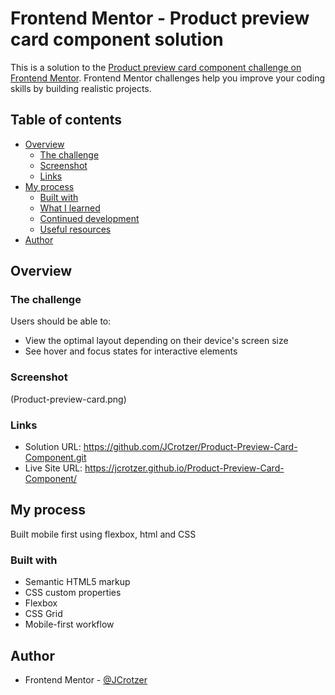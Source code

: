 # Frontend Mentor - Product preview card component solution

This is a solution to the [Product preview card component challenge on Frontend Mentor](https://www.frontendmentor.io/challenges/product-preview-card-component-GO7UmttRfa). Frontend Mentor challenges help you improve your coding skills by building realistic projects.

## Table of contents

- [Overview](#overview)
  - [The challenge](#the-challenge)
  - [Screenshot](#screenshot)
  - [Links](#links)
- [My process](#my-process)
  - [Built with](#built-with)
  - [What I learned](#what-i-learned)
  - [Continued development](#continued-development)
  - [Useful resources](#useful-resources)
- [Author](#author)

## Overview

### The challenge

Users should be able to:

- View the optimal layout depending on their device's screen size
- See hover and focus states for interactive elements

### Screenshot

(Product-preview-card.png)

### Links

- Solution URL: https://github.com/JCrotzer/Product-Preview-Card-Component.git
- Live Site URL: https://jcrotzer.github.io/Product-Preview-Card-Component/

## My process

Built mobile first using flexbox, html and CSS

### Built with

- Semantic HTML5 markup
- CSS custom properties
- Flexbox
- CSS Grid
- Mobile-first workflow

## Author

- Frontend Mentor - [@JCrotzer](https://www.frontendmentor.io/profile/JCrotzer)
